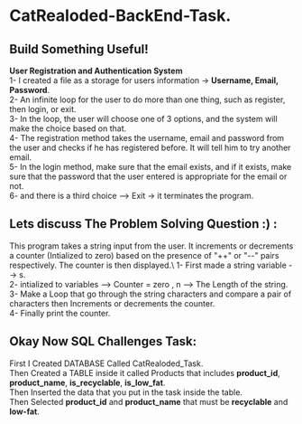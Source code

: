# CatRealoded-BackEnd-Task.
## Build Something Useful!
**User Registration and Authentication System**\
1- I created a file as a storage for users information -> **Username, Email, Password**.\
2- An infinite loop for the user to do more than one thing, such as register, then login, or exit.\
3- In the loop, the user will choose one of 3 options, and the system will make the choice based on that.\
4- The registration method takes the username, email and password from the user and checks if he has registered before. It will tell him to try another email.\
5- In the login method, make sure that the email exists, and if it exists, make sure that the password that the user entered is appropriate for the email or not.\
6- and there is a third choice --> Exit -> it terminates the program.




## Lets discuss The Problem Solving Question :) :

This program takes a string input from the user. It increments or decrements a counter (Intialized to zero) based on the presence of "++" or "--" pairs respectively. The counter is then displayed.\ 
1- First made a string variable --> s.\
2- intialized to variables --> Counter = zero , n --> The Length of the string.\
3- Make a Loop that go through the string characters and compare a pair of characters then Increments or decrements the counter.\
4- Finally print the counter.


## Okay Now SQL Challenges Task:

First I Created DATABASE Called CatRealoded_Task.\
Then Created a TABLE inside it called Products that includes **product_id**, **product_name**, **is_recyclable**, **is_low_fat**.\
Then Inserted the data that you put in the task inside the table.\
Then Selected **product_id** and **product_name** that must be **recyclable** and **low-fat**.
